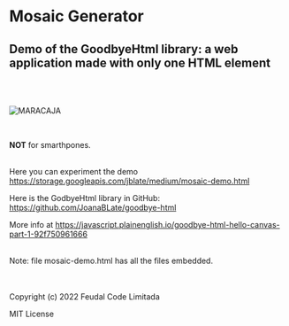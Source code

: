 
# Mosaic Generator
Demo of the GoodbyeHtml library: a web application made with only one HTML element
----------------------------------------------------------------------------------

<br><br>

![MARACAJA](https://user-images.githubusercontent.com/75029777/163587684-8d2d8877-6b36-46d9-9aa3-d06e5398ff5e.png)

<br>

<b>**NOT**</b> for smarthpones.
<br><br>

Here you can experiment the demo https://storage.googleapis.com/jblate/medium/mosaic-demo.html

Here is the GodbyeHtml library in GitHub: https://github.com/JoanaBLate/goodbye-html

More info at https://javascript.plainenglish.io/goodbye-html-hello-canvas-part-1-92f750961666

<br>
Note: file mosaic-demo.html has all the files embedded.

<br><br>
Copyright (c) 2022 Feudal Code Limitada

MIT License


